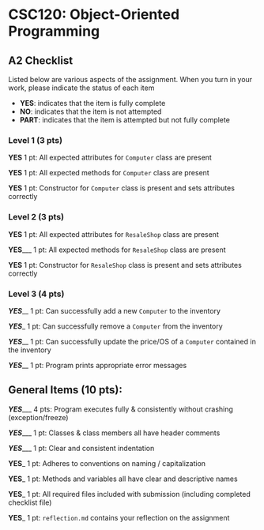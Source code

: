 # CSC120: Object-Oriented Programming
## A2 Checklist

Listed below are various aspects of the assignment.  When you turn in your work, please indicate the status of each item

- **YES**: indicates that the item is fully complete
- **NO**: indicates that the item is not attempted
- **PART**: indicates that the item is attempted but not fully complete

### Level 1 (3 pts)

__**YES**__ 1 pt: All expected attributes for `Computer` class are present

__**YES**__ 1 pt: All expected methods for `Computer` class are present

__**YES**__ 1 pt: Constructor for `Computer` class is present and sets attributes correctly

### Level 2 (3 pts)

__**YES**__ 1 pt: All expected attributes for `ResaleShop` class are present

**YES**___ 1 pt: All expected methods for `ResaleShop` class are present

__**YES**__ 1 pt: Constructor for `ResaleShop` class is present and sets attributes correctly

### Level 3 (4 pts)

_**YES**___ 1 pt: Can successfully add a new `Computer` to the inventory

_**YES**__ 1 pt: Can successfully remove a `Computer` from the inventory

_**YES**___ 1 pt: Can successfully update the price/OS of a `Computer` contained in the inventory

_**YES**___ 1 pt: Program prints appropriate error messages

## General Items (10 pts):

_**YES**____ 4 pts: Program executes fully & consistently without crashing (exception/freeze)

_**YES**____ 1 pt: Classes & class members all have header comments

_**YES**____ 1 pt: Clear and consistent indentation

__**YES**___ 1 pt: Adheres to conventions on naming / capitalization

__**YES**___ 1 pt: Methods and variables all have clear and descriptive names

__**YES**___ 1 pt: All required files included with submission (including completed checklist file)

__**YES**___ 1 pt: `reflection.md` contains your reflection on the assignment
